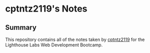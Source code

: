 # cptntz2119's Notes

## Summary

This repository contains all of the notes taken by [cptntz2119](https://github.com/cptntz2119/lighthouse-web-notes.git) for the Lighthouse Labs Web Development Bootcamp.
